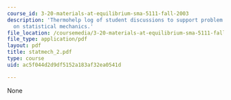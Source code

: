 ```yaml
---
course_id: 3-20-materials-at-equilibrium-sma-5111-fall-2003
description: 'Thermohelp log of student discussions to support problem sets: Derivation
  on statistical mechanics.'
file_location: /coursemedia/3-20-materials-at-equilibrium-sma-5111-fall-2003/ac5f044d2d9df5152a183af32ea0541d_statmech_2.pdf
file_type: application/pdf
layout: pdf
title: statmech_2.pdf
type: course
uid: ac5f044d2d9df5152a183af32ea0541d

---
```

None